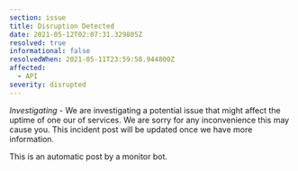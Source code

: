 ```yaml
---
section: issue
title: Disruption Detected
date: 2021-05-12T02:07:31.329805Z
resolved: true
informational: false
resolvedWhen: 2021-05-11T23:59:58.944800Z
affected:
  - API
severity: disrupted
---
```

*Investigating* - We are investigating a potential issue that might affect the uptime of one our of services. We are sorry for any inconvenience this may cause you. This incident post will be updated once we have more information.

This is an automatic post by a monitor bot.
        
